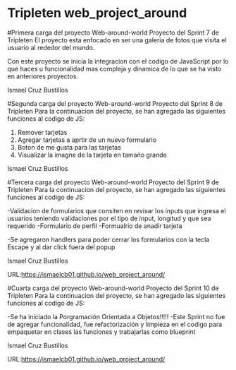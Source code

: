 # Tripleten web_project_around

#Primera carga del proyecto Web-around-world
Proyecto del Sprint 7 de Tripleten
El proyecto esta enfocado en ser una galeria de fotos que visita el usuario al rededor del mundo.

Con este proyecto se inicia la integracion con el codigo de JavaScript por lo que haces u funcionalidad mas compleja y dinamica de lo que se ha visto en anteriores proyectos.

Ismael Cruz Bustillos

#Segunda carga del proyecto Web-around-world
Proyecto del Sprint 8 de Tripleten
Para la continuacion del proyecto, se han agregado las siguientes funciones al codigo de JS:

1. Remover tarjetas
2. Agregar tarjetas a aprtir de un nuevo formulario
3. Boton de me gusta para las tarjetas
4. Visualizar la imagne de la tarjeta en tamaño grande

Ismael Cruz Bustillos

#Tercera carga del proyecto Web-around-world
Proyecto del Sprint 9 de Tripleten
Para la continuacion del proyecto, se han agregado las siguientes funciones al codigo de JS:

-Validacion de formularios que consiten en revisar los inputs que ingresa el usuarios teniendo validaciones por el tipo de input, longitud y que sea requerido
-Formulario de perfil
-Formualrio de anadir tarjeta

-Se agregaron handlers para poder cerrar los formularios con la tecla Escape y al dar click fuera del popup

Ismael Cruz Bustillos

URL:https://ismaelcb01.github.io/web_project_around/

#Cuarta carga del proyecto Web-around-world
Proyecto del Sprint 10 de Tripleten
Para la continuacion del proyecto, se han agregado las siguientes funciones al codigo de JS:

-Se ha iniciado la Porgramación Orientada a Objetos!!!!!
-Este Sprint no fue de agregar funcionalidad, fue refactorización y limpieza en el codigo para empaquetar en clases las funciones y trabajarlas como blueprint

Ismael Cruz Bustillos

URL:https://ismaelcb01.github.io/web_project_around/
